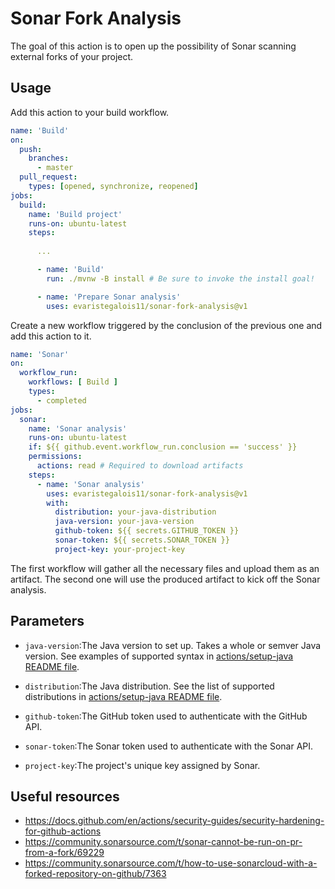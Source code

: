 # Sonar Fork Analysis
The goal of this action is to open up the possibility of Sonar scanning external forks of your project.

## Usage

Add this action to your build workflow.
```yml
name: 'Build'
on:
  push:
    branches:
      - master
  pull_request:
    types: [opened, synchronize, reopened]
jobs:
  build:
    name: 'Build project'
    runs-on: ubuntu-latest
    steps:
      
      ...

      - name: 'Build'
        run: ./mvnw -B install # Be sure to invoke the install goal!

      - name: 'Prepare Sonar analysis'
        uses: evaristegalois11/sonar-fork-analysis@v1
```

Create a new workflow triggered by the conclusion of the previous one and add this action to it. 
```yml
name: 'Sonar'
on:
  workflow_run:
    workflows: [ Build ]
    types:
      - completed
jobs:
  sonar:
    name: 'Sonar analysis'
    runs-on: ubuntu-latest
    if: ${{ github.event.workflow_run.conclusion == 'success' }}
    permissions:
      actions: read # Required to download artifacts
    steps:
      - name: 'Sonar analysis'
        uses: evaristegalois11/sonar-fork-analysis@v1
        with:
          distribution: your-java-distribution
          java-version: your-java-version
          github-token: ${{ secrets.GITHUB_TOKEN }}
          sonar-token: ${{ secrets.SONAR_TOKEN }}
          project-key: your-project-key
```

The first workflow will gather all the necessary files and upload them as an artifact. The second one will use the produced artifact to kick off the Sonar analysis.

## Parameters

- `java-version`:The Java version to set up. Takes a whole or semver Java version. See examples of supported syntax in [actions/setup-java README file](https://github.com/actions/setup-java?tab=readme-ov-file#usage).

- `distribution`:The Java distribution. See the list of supported distributions in [actions/setup-java README file](https://github.com/actions/setup-java?tab=readme-ov-file#usage).

- `github-token`:The GitHub token used to authenticate with the GitHub API.

- `sonar-token`:The Sonar token used to authenticate with the Sonar API.

- `project-key`:The project's unique key assigned by Sonar.

## Useful resources
- https://docs.github.com/en/actions/security-guides/security-hardening-for-github-actions
- https://community.sonarsource.com/t/sonar-cannot-be-run-on-pr-from-a-fork/69229
- https://community.sonarsource.com/t/how-to-use-sonarcloud-with-a-forked-repository-on-github/7363